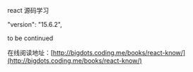 react 源码学习

"version": "15.6.2",

to be continued


在线阅读地址：[http://bigdots.coding.me/books/react-know/](http://bigdots.coding.me/books/react-know/)